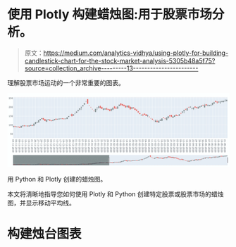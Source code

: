 # 使用 Plotly 构建蜡烛图:用于股票市场分析。

> 原文：<https://medium.com/analytics-vidhya/using-plotly-for-building-candlestick-chart-for-the-stock-market-analysis-5305b48a5f75?source=collection_archive---------13----------------------->

理解股票市场运动的一个非常重要的图表。

![](img/ae9764d2b21a8c9d00d80e76ebd8477c.png)

用 Python 和 Plotly 创建的蜡烛图。

本文将清晰地指导您如何使用 Plotly 和 Python 创建特定股票或股票市场的蜡烛图，并显示移动平均线。

# **构建烛台图表**